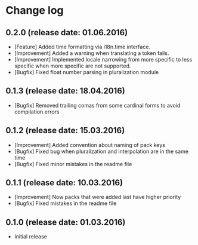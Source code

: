 # Change log

## 0.2.0 (release date: 01.06.2016)
* [Feature] Added time formatting via i18n.time interface.
* [Improvement] Added a warning when translating a token fails.
* [Improvement] Implemented locale narrowing from more specific to less specific when more specific are not supported.
* [Bugfix] Fixed float number parsing in pluralization module

## 0.1.3 (release date: 18.04.2016)
* [Bugfix] Removed trailing comas from some cardinal forms to avoid compilation errors

## 0.1.2 (release date: 15.03.2016)
* [Improvement] Added convention about naming of pack keys
* [Bugfix] Fixed bug when pluralization and interpolation are in the same time
* [Bugfix] Fixed minor mistakes in the readme file

## 0.1.1 (release date: 10.03.2016)
* [Improvement] Now packs that were added last have higher priority
* [Bugfix] Fixed mistakes in the readme file

## 0.1.0 (release date: 01.03.2016)
* Initial release
